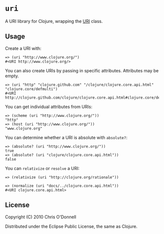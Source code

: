 # `uri`

A URI library for Clojure, wrapping the
[URI](http://download.oracle.com/javase/1.4.2/docs/api/java/net/URI.html) class.

## Usage

Create a URI with:

    => (uri "http://www.clojure.org/")
    #<URI http://www.clojure.org/>

You can also create URIs by passing in specific attributes. Attributes may be
empty.

    => (uri "http" "clojure.github.com" "/clojure/clojure.core.api.html"
    "clojure.core/defmulti")
    #<URI http://clojure.github.com/clojure/clojure.core.api.html#clojure.core/defmulti>

You can get individual attributes from URIs:

    => (scheme (uri "http://www.clojure.org/"))
    "http"
    => (host (uri "http://www.clojure.org/"))
    "www.clojure.org"

You can determine whether a URI is absolute with `absolute?`:

    => (absolute? (uri "http://www.clojure.org/"))
    true
    => (absolute? (uri "clojure/clojure.core.api.html"))
    false

You can `relativize` or `resolve` a URI:

    => (relativize (uri "http://clojure.org/rationale"))

    => (normalize (uri "docs/../clojure.core.api.html"))
    #<URI clojure.core.api.html>

## License

Copyright (C) 2010 Chris O'Donnell

Distributed under the Eclipse Public License, the same as Clojure.
